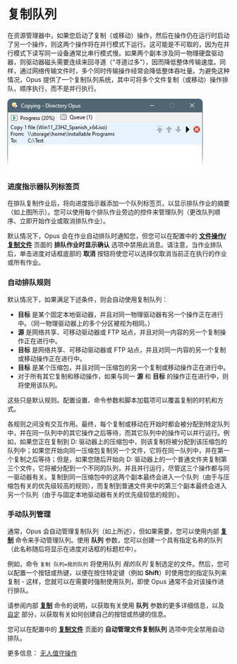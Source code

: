 # 复制队列

在资源管理器中，如果您启动了复制（或移动）操作，然后在操作仍在运行时启动了另一个操作，则这两个操作将在并行模式下运行。这可能是不可取的，因为在并行模式下读写同一设备通常比串行模式慢。如果两个副本涉及同一物理硬盘驱动器，则驱动器磁头需要连续来回寻道（“寻道过多”），因而降低整体传输速度。同样，通过网络传输文件时，多个同时传输操作经常会降低整体吞吐量。为避免这种情况，Opus 提供了一个复制队列系统，其中可将多个文件复制（或移动）操作排队，顺序执行，而不是并行执行。

![](/Manual/images/media/13/copy_queue.png)

### 进度指示器队列标签页

在排队复制作业后，将向进度指示器添加一个队列标签页，以显示排队作业的摘要（如上图所示）。您可以使用每个排队作业旁边的控件来管理队列（更改队列顺序、立即开始作业或取消排队作业）。

默认情况下，Opus 会在作业自动排队时通知您，但您可以在配置中的 **[文件操作/复制文件](/Manual/preferences/preferences_categories/file_operations/copying_files/README.zh.md)** 页面的 **排队作业时显示确认** 选项中禁用此消息。请注意，当作业排队后，单击进度对话框底部的 **取消** 按钮将使您可以选择仅取消当前正在执行的作业或所有作业。

### 自动排队规则

默认情况下，如果满足下述条件，则会自动使用复制队列：

- **目标** 是某个固定本地驱动器，并且对同一物理驱动器有另一个操作正在进行中。（同一物理驱动器上的多个分区被视为相同。）
- **源** 是网络共享、可移动驱动器或 FTP 站点，并且对同一内容的另一个复制操作正在进行中。
- **目标** 是网络共享、可移动驱动器或 FTP 站点，并且对同一内容的另一个复制或移动操作正在进行中。
- **目标** 是某个压缩包，并且对同一压缩包的另一个复制或移动操作正在进行中。
- 对于所有其它复制和移动操作，如果与同一 **源** 和 **目标** 的操作正在进行中，则将使用该队列。

这些只是默认规则。配置设置、命令参数和脚本加载项可以覆盖复制的时机和方式。

各规则之间没有交互作用。最终，每个复制或移动在开始时都会被分配到特定队列中，并在同一队列中的其它操作之后等待，而其它队列中的操作可以并行运行。例如，如果您正在复制到 D: 驱动器上的压缩包中，则该复制将被分配到该压缩包的队列中；如果您开始向同一压缩包复制另一个文件，它将在同一队列中，并在第一个复制之后等待；但是，如果您随后开始向 D: 驱动器上的一个普通文件夹复制第三个文件，它将被分配到一个不同的队列，并且并行运行，尽管这三个操作都与同一驱动器有关。复制到同一压缩包中的这两个副本最终会进入一个队列（由于与压缩包有关的优先级较高的规则），而复制到普通文件夹中的第三个副本最终会进入另一个队列（由于与固定本地驱动器有关的优先级较低的规则）。

### 手动队列管理

通常，Opus 会自动管理复制队列（如上所述），但如果需要，您可以使用内部 **[复制](/Manual/reference/command_reference/internal_commands/copy.zh.md)** 命令来手动管理队列。使用 **队列** 参数，您可以创建一个具有指定名称的队列（此名称随后将显示在进度对话框的标题栏中）。

例如，命令 `复制 队列=我的队列` 将使用队列 *我的队列* 复制选定的文件。然后，您可以配置一个按钮或热键，以便在按住特定键（例如 **Shift**）时使用您的指定队列来复制 - 这样，您就可以在需要时强制使用队列，即使 Opus 通常不会对该操作进行排队。

请参阅内部 **[复制](/Manual/reference/command_reference/internal_commands/copy.zh.md)** 命令的说明，以获取有关使用 **队列** 参数的更多详细信息，以及 [自定](/Manual/customize/README.zh.md) 部分，以获取有关如何创建自己的按钮或热键的信息。

您可以在配置中的 **[复制文件](/Manual/preferences/preferences_categories/file_operations/copying_files/README.zh.md)** 页面的 **自动管理文件复制队列** 选项中完全禁用自动排队。

更多信息： [无人值守操作](/Manual/file_operations/copying_moving_and_deleting_files/copy_queues/unattended_operation.zh.md)